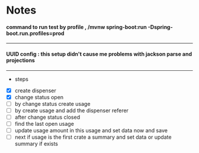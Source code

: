 # Notes

#### command to run test by profile , /mvnw spring-boot:run -Dspring-boot.run.profiles=prod

---

#### UUID config : this setup didn't cause me problems with jackson parse and projections

---

* steps

* [X] create dispenser
* [X] change status open
* [ ] by change status create usage
* [ ] by create usage and  add the dispenser referer
* [ ] after change status closed
* [ ] find the last open usage
* [ ] update usage amount in this usage and set data now and save
* [ ] next if usage is the first crate a summary and set data or update summary if exists
